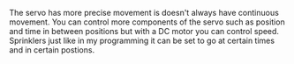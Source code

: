 The servo has more precise movement is doesn't always have continuous movement.
You can control more components of the servo such as position and time in between positions but with a DC motor you can control speed.
Sprinklers just like in my programming it can be set to go at certain times and in certain postions.
